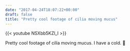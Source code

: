 ```yaml
---
date: "2017-04-24T18:07:22+00:00"
draft: false
title: "Pretty cool footage of cilia moving mucus"
---
```

{{< youtube NSXbb5KZl_I >}}

Pretty cool footage of cilia moving mucus. I have a cold. 🤧
